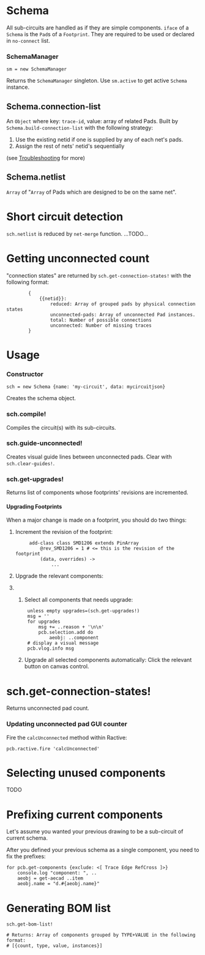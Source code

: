 # Schema

All sub-circuits are handled as if they are simple components.
`iface` of a `Schema` is the `Pad`s of a `Footprint`. They are required to be
used or declared in `no-connect` list.

### SchemaManager

```
sm = new SchemaManager
```

Returns the `SchemaManager` singleton. Use `sm.active` to get active `Schema` instance.

## Schema.connection-list

An `Object` where key: `trace-id`, value: array of related Pads. Built by
`Schema.build-connection-list` with the following strategy:

1. Use the existing netid if one is supplied by any of each net's pads.
2. Assign the rest of nets' netid's sequentially

(see [Troubleshooting](./troubleshooting.md) for more)


## Schema.netlist

`Array` of "`Array` of Pads which are designed to be on the same net".

# Short circuit detection

`sch.netlist` is reduced by `net-merge` function. ...TODO...

# Getting unconnected count

"connection states" are returned by `sch.get-connection-states!` with the following format:

            {
                {{netid}}:
                    reduced: Array of grouped pads by physical connection states 
                    unconnected-pads: Array of unconnected Pad instances.
                    total: Number of possible connections
                    unconnected: Number of missing traces
            }


# Usage

### Constructor

```ls
sch = new Schema {name: 'my-circuit', data: mycircuitjson}
```

Creates the schema object.

### sch.compile!

Compiles the circuit(s) with its sub-circuits.

### sch.guide-unconnected!

Creates visual guide lines between unconnected pads. Clear with `sch.clear-guides!`.

### sch.get-upgrades!

Returns list of components whose footprints' revisions are incremented.

#### Upgrading Footprints

When a major change is made on a footprint, you should do two things:

1. Increment the revision of the footprint:

            add-class class SMD1206 extends PinArray
                @rev_SMD1206 = 1 # <= this is the revision of the footprint
                (data, overrides) ->
                    ...

2. Upgrade the relevant components:
3.
    1. Select all components that needs upgrade:

            unless empty upgrades=(sch.get-upgrades!)
            msg = ''
            for upgrades
                msg += ..reason + '\n\n'
                pcb.selection.add do
                    aeobj: ..component
            # display a visual message
            pcb.vlog.info msg

    2. Upgrade all selected components automatically: Click the relevant button on canvas control.

# sch.get-connection-states!

Returns unconnected pad count.

### Updating unconnected pad GUI counter

Fire the `calcUnconnected` method within Ractive:

```
pcb.ractive.fire 'calcUnconnected'
```

# Selecting unused components

TODO

# Prefixing current components

Let's assume you wanted your previous drawing to be a sub-circuit of current schema. 

After you defined your previous schema as a single component, you need to fix the 
prefixes: 

```
for pcb.get-components {exclude: <[ Trace Edge RefCross ]>}
    console.log "component: ", ..
    aeobj = get-aecad ..item
    aeobj.name = "d.#{aeobj.name}"
```

# Generating BOM list 

```ls
sch.get-bom-list!

# Returns: Array of components grouped by TYPE+VALUE in the following format: 
# [{count, type, value, instances}]
```

